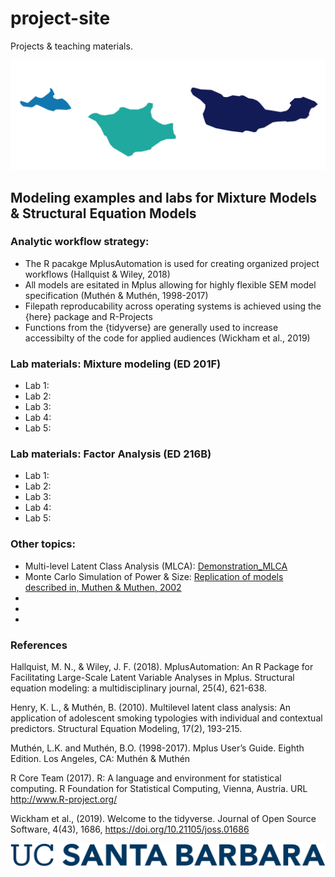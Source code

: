 # project-site
Projects &amp; teaching materials. 

![Island mark](figures/island_mark.png)




## Modeling examples and labs for Mixture Models & Structural Equation Models

### Analytic workflow strategy:

- The R pacakge MplusAutomation is used for creating organized project workflows (Hallquist & Wiley, 2018)
- All models are esitated in Mplus allowing for highly flexible SEM model specification (Muthén & Muthén, 1998-2017)
- Filepath reproducability across operating systems is achieved using the {here} package and R-Projects
- Functions from the {tidyverse} are generally used to increase accessibilty of the code for applied audiences (Wickham et al., 2019)


### Lab materials: Mixture modeling (ED 201F) 

- Lab 1: 
- Lab 2:
- Lab 3:
- Lab 4:
- Lab 5:

### Lab materials: Factor Analysis  (ED 216B) 

- Lab 1: 
- Lab 2:
- Lab 3:
- Lab 4:
- Lab 5:

### Other topics: 

- Multi-level Latent Class Analysis (MLCA): [Demonstration_MLCA](https://garberadamc.github.io/project-site/mlca-demo)
- Monte Carlo Simulation of Power & Size: [Replication of models described in, Muthen & Muthen, 2002](https://garberadamc.github.io/project-site/sim-power-size)
-
-
-






### References

Hallquist, M. N., & Wiley, J. F. (2018). MplusAutomation: An R Package for Facilitating Large-Scale Latent Variable Analyses in Mplus. Structural equation modeling: a multidisciplinary journal, 25(4), 621-638.

Henry, K. L., & Muthén, B. (2010). Multilevel latent class analysis: An application of adolescent smoking typologies with individual and contextual predictors. Structural Equation Modeling, 17(2), 193-215.

Muthén, L.K. and Muthén, B.O. (1998-2017).  Mplus User’s Guide.  Eighth Edition. Los Angeles, CA: Muthén & Muthén

R Core Team (2017). R: A language and environment for statistical computing. R Foundation for Statistical Computing, Vienna, Austria. URL http://www.R-project.org/

Wickham et al., (2019). Welcome to the tidyverse. Journal of Open Source Software, 4(43), 1686, https://doi.org/10.21105/joss.01686

![UCSB Mark](figures/UCSB_Navy_mark.png)